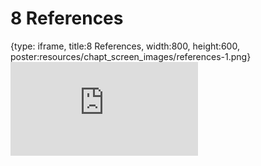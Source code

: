 # 8 References
 
{type: iframe, title:8 References, width:800, height:600, poster:resources/chapt_screen_images/references-1.png}
![](https://hutchdatascience.org/Overleaf_Tutorial/no_toc/references-1.html)
 

 
